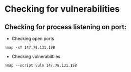 # Checking for vulnerabilities

## Checking for process listening on port:

- Checking open ports

```
nmap -sT 147.78.131.198
```

- Checking vulnerabiltiies

```
nmap --script vuln 147.78.131.198
```
